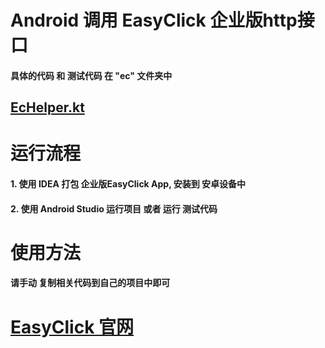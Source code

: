 # Android 调用 EasyClick 企业版http接口

#### 具体的代码 和 测试代码 在 "ec" 文件夹中

## [EcHelper.kt](https://github.com/xxxxue/Android_Http_EasyClick_Helper/blob/master/ec/src/main/java/com/dmx/ec/EcHelper.kt)

# 运行流程

#### 1. 使用 IDEA 打包  企业版EasyClick App, 安装到 安卓设备中

#### 2. 使用 Android Studio 运行项目 或者 运行 测试代码

# 使用方法

#### 请手动 复制相关代码到自己的项目中即可

# [EasyClick 官网](https://easyclick.gitee.io/docs/index.html)

